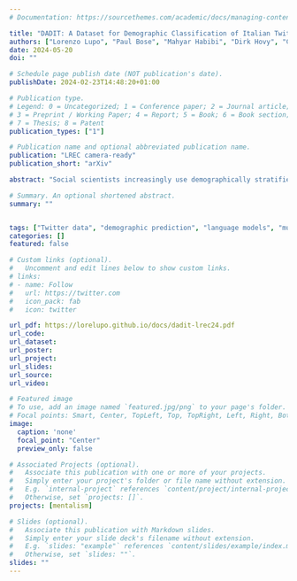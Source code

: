 ```yaml
---
# Documentation: https://sourcethemes.com/academic/docs/managing-content/

title: "DADIT: A Dataset for Demographic Classification of Italian Twitter Users and a Comparison of Prediction Methods"
authors: ["Lorenzo Lupo", "Paul Bose", "Mahyar Habibi", "Dirk Hovy", "Carlo Schwarz"]
date: 2024-05-20
doi: ""

# Schedule page publish date (NOT publication's date).
publishDate: 2024-02-23T14:48:20+01:00

# Publication type.
# Legend: 0 = Uncategorized; 1 = Conference paper; 2 = Journal article;
# 3 = Preprint / Working Paper; 4 = Report; 5 = Book; 6 = Book section;
# 7 = Thesis; 8 = Patent
publication_types: ["1"]

# Publication name and optional abbreviated publication name.
publication: "LREC camera-ready"
publication_short: "arXiv"

abstract: "Social scientists increasingly use demographically stratified social media data to study the attitudes, beliefs, and behavior of the general public. To facilitate such analyses, we construct, validate, and release the representative DADIT dataset of 30M tweets of 20k Italian Twitter users, along with their bios and profile pictures. We enrich the user data with high-quality labels for gender, age, and location. This new dataset enables us to compare the performance of various state-of-the-art models for the prediction of the gender and age of social media users. In particular, we investigate if tweets contain valuable information for the prediction of user characteristics, since popular classifiers like M3 don't leverage them. Our best XLM-based classifier improves upon the commonly used competitor M3 by up to 53% F1. Especially for age prediction, classifiers profit from including tweets as features. We also confirm these findings on a German test set."

# Summary. An optional shortened abstract.
summary: ""


tags: ["Twitter data", "demographic prediction", "language models", "multimodal classification"]
categories: []
featured: false

# Custom links (optional).
#   Uncomment and edit lines below to show custom links.
# links:
# - name: Follow
#   url: https://twitter.com
#   icon_pack: fab
#   icon: twitter

url_pdf: https://lorelupo.github.io/docs/dadit-lrec24.pdf
url_code: 
url_dataset:
url_poster:
url_project:
url_slides:
url_source:
url_video:

# Featured image
# To use, add an image named `featured.jpg/png` to your page's folder.
# Focal points: Smart, Center, TopLeft, Top, TopRight, Left, Right, BottomLeft, Bottom, BottomRight.
image:
  caption: 'none'
  focal_point: "Center"
  preview_only: false

# Associated Projects (optional).
#   Associate this publication with one or more of your projects.
#   Simply enter your project's folder or file name without extension.
#   E.g. `internal-project` references `content/project/internal-project/index.md`.
#   Otherwise, set `projects: []`.
projects: [mentalism]

# Slides (optional).
#   Associate this publication with Markdown slides.
#   Simply enter your slide deck's filename without extension.
#   E.g. `slides: "example"` references `content/slides/example/index.md`.
#   Otherwise, set `slides: ""`.
slides: ""
---
```

